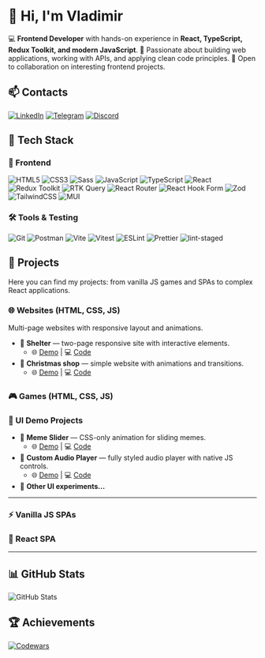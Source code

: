 # 👋 Hi, I'm Vladimir

💻 **Frontend Developer** with hands-on experience in **React, TypeScript, Redux Toolkit, and modern JavaScript**.
🚀 Passionate about building web applications, working with APIs, and applying clean code principles.
🤝 Open to collaboration on interesting frontend projects.

## 📫 Contacts

[![LinkedIn](https://img.shields.io/badge/LinkedIn-0077B5?logo=linkedin&logoColor=white)](https://www.linkedin.com/in/vladimir-liakh-964b0a283)
[![Telegram](https://img.shields.io/badge/Telegram-26A5E4?logo=telegram&logoColor=white)](https://t.me/liakhVl)
[![Discord](https://img.shields.io/badge/Discord-5865F2?logo=discord&logoColor=white)](https://discordapp.com/users/liakh83_69922)

## 🔧 Tech Stack

### 🎨 Frontend

![HTML5](https://img.shields.io/badge/HTML5-E34F26?logo=html5&logoColor=white)
![CSS3](https://img.shields.io/badge/CSS3-1572B6?logo=css3&logoColor=white)
![Sass](https://img.shields.io/badge/Sass-CC6699?logo=sass&logoColor=white)
![JavaScript](https://img.shields.io/badge/JavaScript-F7DF1E?logo=javascript&logoColor=black)
![TypeScript](https://img.shields.io/badge/TypeScript-3178C6?logo=typescript&logoColor=white)
![React](https://img.shields.io/badge/React-20232A?logo=react&logoColor=61DAFB)
![Redux Toolkit](https://img.shields.io/badge/Redux%20Toolkit-764ABC?logo=redux&logoColor=white)
![RTK Query](https://img.shields.io/badge/RTK%20Query-764ABC?logo=redux&logoColor=white)
![React Router](https://img.shields.io/badge/React%20Router-CA4245?logo=react-router&logoColor=white)
![React Hook Form](https://img.shields.io/badge/React%20Hook%20Form-EC5990?logo=reacthookform&logoColor=white)
![Zod](https://img.shields.io/badge/Zod-3068B7?logo=zod&logoColor=white)
![TailwindCSS](https://img.shields.io/badge/TailwindCSS-38B2AC?logo=tailwind-css&logoColor=white)
![MUI](https://img.shields.io/badge/MUI-007FFF?logo=mui&logoColor=white)

### 🛠 Tools & Testing

![Git](https://img.shields.io/badge/Git-F05032?logo=git&logoColor=white)
![Postman](https://img.shields.io/badge/Postman-FF6C37?logo=postman&logoColor=white)
![Vite](https://img.shields.io/badge/Vite-646CFF?logo=vite&logoColor=white)
![Vitest](https://img.shields.io/badge/Vitest-729B1B?logo=vitest&logoColor=white)
![ESLint](https://img.shields.io/badge/ESLint-4B32C3?logo=eslint&logoColor=white)
![Prettier](https://img.shields.io/badge/Prettier-F7B93E?logo=prettier&logoColor=black)
![lint-staged](https://img.shields.io/badge/lint--staged-2D3748?logo=githubactions&logoColor=white)

## 🚀 Projects

Here you can find my projects: from vanilla JS games and SPAs to complex React applications.

### 🌐 Websites (HTML, CSS, JS)
Multi-page websites with responsive layout and animations.

- 🔹 **Shelter** — two-page responsive site with interactive elements.  
  - 🌐 [Demo](https://rolling-scopes-school.github.io/liakh83-JSFEPRESCHOOL2024Q2/shelter/main/) | 💻 [Code](https://github.com/liakh83/liakh83-JSFEPRESCHOOL2024Q2/tree/shelter-part3)  
- 🔹 **Christmas shop** — simple website with animations and transitions.  
  - 🌐 [Demo](https://rolling-scopes-school.github.io/liakh83-JSFE2024Q4/christmas-shop/home/index.html) | 💻 [Code](https://github.com/liakh83/christmas-shop)  

### 🎮 Games (HTML, CSS, JS)

### 🎨 UI Demo Projects

- 🔹 **Meme Slider** — CSS-only animation for sliding memes.  
  - 🌐 [Demo](https://liakh83.github.io/cssMemeSlider/cssMemeSlider/index.html) | 💻 [Code](https://github.com/liakh83/cssMemeSlider)  
- 🔹 **Custom Audio Player** — fully styled audio player with native JS controls.  
  - 🌐 [Demo](https://rolling-scopes-school.github.io/liakh83-JSFEPRESCHOOL2024Q2/audio-player/index.html) | 💻 [Code](https://github.com/liakh83/liakh83-JSFEPRESCHOOL2024Q2/tree/audio-player)  
- 🔹 **Other UI experiments…**

---

### ⚡ Vanilla JS SPAs


### 🛒 React SPA


---

## 📊 GitHub Stats

![GitHub Stats](https://github-readme-stats.vercel.app/api?username=liakh83&show_icons=true&theme=radical)

## 🏆 Achievements

[![Codewars](https://www.codewars.com/users/rsschool_cf1ad1cb3343cb0e/badges/large)](https://www.codewars.com/users/rsschool_cf1ad1cb3343cb0e)
